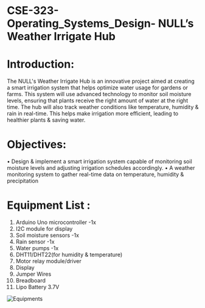 # CSE-323-Operating_Systems_Design- NULL’s Weather Irrigate Hub


# Introduction: 

The NULL's Weather Irrigate Hub is an innovative project aimed at creating a smart irrigation system that helps optimize water usage for gardens or farms. This system will use advanced technology to monitor soil moisture levels, ensuring that plants receive the right amount of water at the right time. The hub will also track weather conditions like temperature, humidity & rain in real-time. This helps make irrigation more efficient, leading to healthier plants & saving water.

# Objectives: 

  • Design & implement a smart irrigation system capable of monitoring soil moisture levels and adjusting irrigation schedules accordingly.
  • A weather monitoring system to gather real-time data on temperature, humidity & precipitation

# Equipment List :

1. Arduino Uno microcontroller -1x
2. I2C module for display
3. Soil moisture sensors -1x
4. Rain sensor -1x
5. Water pumps -1x
6. DHT11/DHT22(for humidity & temperature)
7. Motor relay module/driver
8. Display
9. Jumper Wires
10. Breadboard
11. Lipo Battery 3.7V

![Equipments](https://github.com/user-attachments/assets/efdcd6b8-c36d-49fe-bfcd-69b83a326524)

